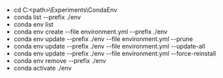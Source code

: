 - cd C:\<path>\Experiments\CondaEnv
- conda list --prefix ./env
- conda env list
- conda env create --file environment.yml --prefix ./env
- conda env update --prefix ./env --file environment.yml --prune
- conda env update --prefix ./env --file environment.yml --update-all 
- conda env update --prefix ./env --file environment.yml --force-reinstall
- conda env remove --prefix ./env
- conda activate ./env